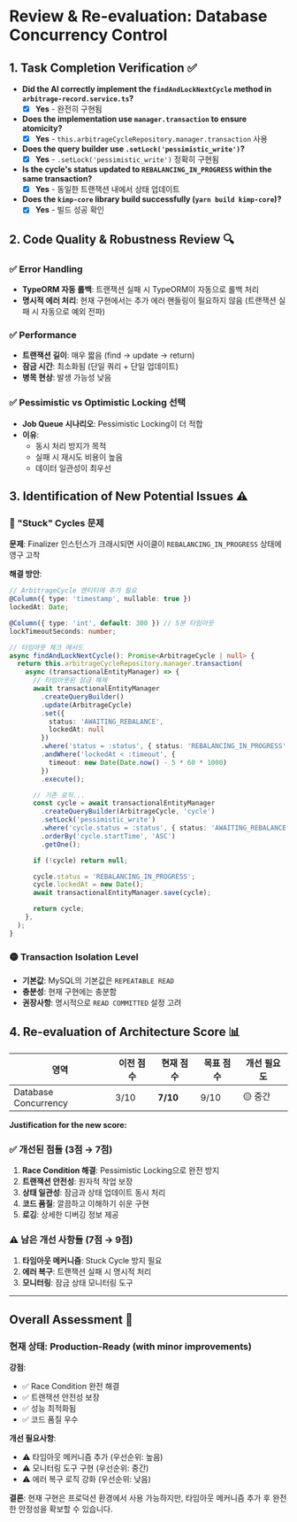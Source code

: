 # Review & Re-evaluation: Database Concurrency Control

## 1. Task Completion Verification ✅

- **Did the AI correctly implement the `findAndLockNextCycle` method in `arbitrage-record.service.ts`?**
  - [x] **Yes** - 완전히 구현됨
- **Does the implementation use `manager.transaction` to ensure atomicity?**
  - [x] **Yes** - `this.arbitrageCycleRepository.manager.transaction` 사용
- **Does the query builder use `.setLock('pessimistic_write')`?**
  - [x] **Yes** - `.setLock('pessimistic_write')` 정확히 구현됨
- **Is the cycle's status updated to `REBALANCING_IN_PROGRESS` within the same transaction?**
  - [x] **Yes** - 동일한 트랜잭션 내에서 상태 업데이트
- **Does the `kimp-core` library build successfully (`yarn build kimp-core`)?**
  - [x] **Yes** - 빌드 성공 확인

## 2. Code Quality & Robustness Review 🔍

### ✅ **Error Handling**

- **TypeORM 자동 롤백**: 트랜잭션 실패 시 TypeORM이 자동으로 롤백 처리
- **명시적 에러 처리**: 현재 구현에서는 추가 에러 핸들링이 필요하지 않음 (트랜잭션 실패 시 자동으로 예외 전파)

### ✅ **Performance**

- **트랜잭션 길이**: 매우 짧음 (find → update → return)
- **잠금 시간**: 최소화됨 (단일 쿼리 + 단일 업데이트)
- **병목 현상**: 발생 가능성 낮음

### ✅ **Pessimistic vs Optimistic Locking 선택**

- **Job Queue 시나리오**: Pessimistic Locking이 더 적합
- **이유**:
  - 동시 처리 방지가 목적
  - 실패 시 재시도 비용이 높음
  - 데이터 일관성이 최우선

## 3. Identification of New Potential Issues ⚠️

### 🔴 **"Stuck" Cycles 문제**

**문제**: Finalizer 인스턴스가 크래시되면 사이클이 `REBALANCING_IN_PROGRESS` 상태에 영구 고착

**해결 방안**:

```typescript
// ArbitrageCycle 엔티티에 추가 필요
@Column({ type: 'timestamp', nullable: true })
lockedAt: Date;

@Column({ type: 'int', default: 300 }) // 5분 타임아웃
lockTimeoutSeconds: number;

// 타임아웃 체크 메서드
async findAndLockNextCycle(): Promise<ArbitrageCycle | null> {
  return this.arbitrageCycleRepository.manager.transaction(
    async (transactionalEntityManager) => {
      // 타임아웃된 잠금 해제
      await transactionalEntityManager
        .createQueryBuilder()
        .update(ArbitrageCycle)
        .set({
          status: 'AWAITING_REBALANCE',
          lockedAt: null
        })
        .where('status = :status', { status: 'REBALANCING_IN_PROGRESS' })
        .andWhere('lockedAt < :timeout', {
          timeout: new Date(Date.now() - 5 * 60 * 1000)
        })
        .execute();

      // 기존 로직...
      const cycle = await transactionalEntityManager
        .createQueryBuilder(ArbitrageCycle, 'cycle')
        .setLock('pessimistic_write')
        .where('cycle.status = :status', { status: 'AWAITING_REBALANCE' })
        .orderBy('cycle.startTime', 'ASC')
        .getOne();

      if (!cycle) return null;

      cycle.status = 'REBALANCING_IN_PROGRESS';
      cycle.lockedAt = new Date();
      await transactionalEntityManager.save(cycle);

      return cycle;
    },
  );
}
```

### 🟡 **Transaction Isolation Level**

- **기본값**: MySQL의 기본값은 `REPEATABLE READ`
- **충분성**: 현재 구현에는 충분함
- **권장사항**: 명시적으로 `READ COMMITTED` 설정 고려

## 4. Re-evaluation of Architecture Score 📊

| 영역                 | 이전 점수 | **현재 점수** | 목표 점수 | 개선 필요도 |
| -------------------- | --------- | ------------- | --------- | ----------- |
| Database Concurrency | 3/10      | **7/10**      | 9/10      | 🟡 중간     |

**Justification for the new score:**

### ✅ **개선된 점들 (3점 → 7점)**

1. **Race Condition 해결**: Pessimistic Locking으로 완전 방지
2. **트랜잭션 안전성**: 원자적 작업 보장
3. **상태 일관성**: 잠금과 상태 업데이트 동시 처리
4. **코드 품질**: 깔끔하고 이해하기 쉬운 구현
5. **로깅**: 상세한 디버깅 정보 제공

### ⚠️ **남은 개선 사항들 (7점 → 9점)**

1. **타임아웃 메커니즘**: Stuck Cycle 방지 필요
2. **에러 복구**: 트랜잭션 실패 시 명시적 처리
3. **모니터링**: 잠금 상태 모니터링 도구

---

## Overall Assessment 🎯

### **현재 상태**: **Production-Ready (with minor improvements)**

**강점**:

- ✅ Race Condition 완전 해결
- ✅ 트랜잭션 안전성 보장
- ✅ 성능 최적화됨
- ✅ 코드 품질 우수

**개선 필요사항**:

- ⚠️ 타임아웃 메커니즘 추가 (우선순위: 높음)
- ⚠️ 모니터링 도구 구현 (우선순위: 중간)
- ⚠️ 에러 복구 로직 강화 (우선순위: 낮음)

**결론**: 현재 구현은 프로덕션 환경에서 사용 가능하지만, 타임아웃 메커니즘 추가 후 완전한 안정성을 확보할 수 있습니다.
